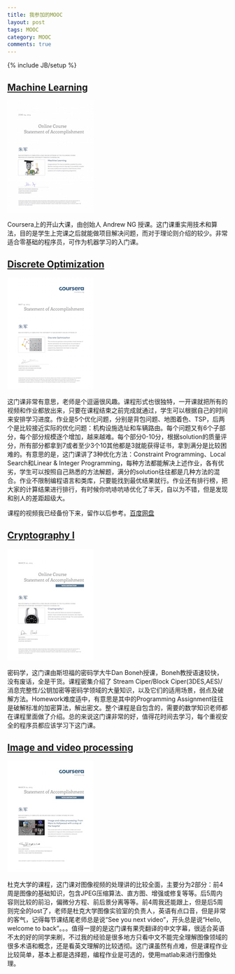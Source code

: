 ```yaml
---
title: 我参加的MOOC
layout: post
tags: MOOC
category: MOOC
comments: true
---
```

{% include JB/setup %}

<a name="ml"></a>

[Machine Learning](https://www.coursera.org/course/ml) 
-----

<a href='/assets/mooc_ml.jpg' target='_blank'><img src="/assets/mooc_ml_s.jpg" alt="machine learning" style="width:50;height:10"></a>

Coursera上的开山大课，由创始人 Andrew NG 授课。这门课重实用技术和算法，目的是学生上完课之后就能做项目解决问题，而对于理论则介绍的较少。非常适合零基础的程序员，可作为机器学习的入门课。


<a name="cryptoI"></a>

[Discrete Optimization](https://www.coursera.org/course/optimization) 
-----

<a href='/assets/mooc_optimization.jpg' target='_blank'><img src="/assets/mooc_optimization_s.jpg" alt="Discrete Optimization" style="width:50;height:10"></a>

这门课非常有意思，老师是个逗逼很风趣。课程形式也很独特，一开课就把所有的视频和作业都放出来，只要在课程结束之前完成就通过，学生可以根据自己的时间来安排学习进度。作业是5个优化问题，分别是背包问题、地图着色、TSP，后两个是比较接近实际的优化问题：机构设施选址和车辆路由。每个问题又有6个子部分，每个部分规模逐个增加，越来越难。每个部分0-10分，根据solution的质量评分，所有部分都拿到7或者至少3个10其他都是3就能获得证书，拿到满分是比较困难的。有意思的是，这门课讲了3种优化方法：Constraint Programming、Local Search和Linear & Integer Programming，每种方法都能解决上述作业，各有优劣，学生可以按照自己熟悉的方法解题，满分的solution往往都是几种方法的混合。作业不限制编程语言和类库，只要能找到最优结果就行。作业还有排行榜，把大家的计算结果进行排行，有时候你吭哧吭哧优化了半天，自以为不错，但是发现和别人的差距超级大。

课程的视频我已经备份下来，留作以后参考。[百度网盘](http://pan.baidu.com/s/1ntDWbX3)


<a name="optimization"></a>

[Cryptography I](https://www.coursera.org/course/crypto)
-----

<a href='/assets/mooc_crypto.jpg' target='_blank'><img src="/assets/mooc_crypto_s.jpg" alt="Cryptography I" style="width:50;height:10"></a>

密码学，这门课由斯坦福的密码学大牛Dan Boneh授课，Boneh教授语速较快，没有废话，全是干货。课程密集介绍了 Stream Ciper/Block Ciper(3DES,AES)/消息完整性/公钥加密等密码学领域的大量知识，以及它们的适用场景，弱点及破解方法。Homework难度适中，有意思是其中的Programming Assignment往往是破解标准的加密算法，解出密文。整个课程是自包含的，需要的数学知识老师都在课程里面做了介绍。总的来说这门课非常的好，值得花时间去学习，每个重视安全的程序员都应该学习下这门课。

<a name="image"></a>

[Image and video processing](https://www.coursera.org/course/images)
----

<a href='/assets/mooc_images.jpg' target='_blank'><img src="/assets/mooc_images_s.jpg" alt="image & video" style="width:50;height:10"></a>

杜克大学的课程，这门课对图像视频的处理讲的比较全面，主要分为2部分：前4周是图像的基础知识，包含JPEG压缩算法、直方图、增强或修复等等。后5周内容则比较的前沿，偏微分方程、前后景分离等等。前4周我还能跟上，但是后5周则完全的lost了，老师是杜克大学图像实验室的负责人，英语有点口音，但是非常的客气，记得每节课结尾老师总是说“See you next video”，开头总是说“Hello, welcome to back”。。。值得一提的是这门课有果壳翻译的中文字幕，很适合英语不太的好的同学来刷，不过我的经验是很多地方只看中文不能完全理解图像领域的很多术语和概念，还是看英文理解的比较透彻。这门课虽然有点难，但是课程作业比较简单，基本上都是选择题，编程作业是可选的，使用matlab来进行图像处理。